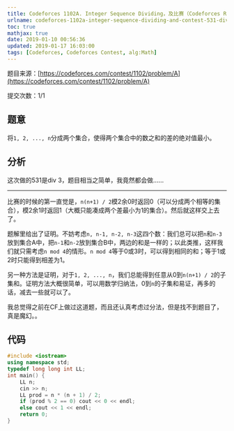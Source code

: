 ```yaml
---
title: Codeforces 1102A. Integer Sequence Dividing，及比赛（Codeforces Round #531 (Div. 3)）总结
urlname: codeforces-1102a-integer-sequence-dividing-and-contest-531-div-3-summary
toc: true
mathjax: true
date: 2019-01-10 00:56:36
updated: 2019-01-17 16:03:00
tags: [Codeforces, Codeforces Contest, alg:Math]
---
```


题目来源：[https://codeforces.com/contest/1102/problem/A](https://codeforces.com/contest/1102/problem/A)

提交次数：1/1

## 题意

将`1, 2, ..., n`分成两个集合，使得两个集合中的数之和的差的绝对值最小。

## 分析

这次做的531是div 3，题目相当之简单，我竟然都会做……

---

比赛的时候的第一直觉是，`n(n+1) / 2`模2余0时返回0（可以分成两个相等的集合），模2余1时返回1（大概只能凑成两个差最小为1的集合）。然后就这样交上去了。

题解里给出了证明。不妨考虑`n, n-1, n-2, n-3`这四个数：我们总可以把`n`和`n-3`放到集合A中，把`n-1`和`n-2`放到集合B中，两边的和是一样的；以此类推，这样我们就只需考虑`n mod 4`的情形。`n mod 4`等于0或3时，可以得到相同的和；等于1或2时只能得到相差为1。

另一种方法是证明，对于`1, 2, ..., n`，我们总能得到任意从0到`n(n+1) / 2`的子集和。证明方法大概很简单，可以用数学归纳法，0到`n`的子集和易证，再多的话，减去一些就可以了。

我总觉得之前在CF上做过这道题，而且还认真考虑过分法，但是找不到题目了，真是魔幻。。

## 代码

```cpp
#include <iostream>
using namespace std;
typedef long long int LL;
int main() {
    LL n;
    cin >> n;
    LL prod = n * (n + 1) / 2;
    if (prod % 2 == 0) cout << 0 << endl;
    else cout << 1 << endl;
    return 0;
}
```